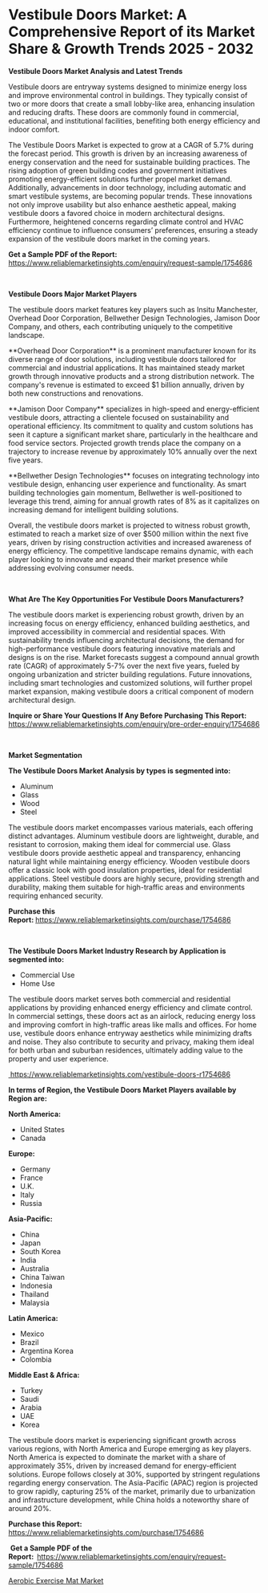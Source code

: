 <p><h1>Vestibule Doors Market: A Comprehensive Report of its Market Share & Growth Trends 2025 - 2032</h1></p><p><strong>Vestibule Doors Market Analysis and Latest Trends</strong></p>
<p><p>Vestibule doors are entryway systems designed to minimize energy loss and improve environmental control in buildings. They typically consist of two or more doors that create a small lobby-like area, enhancing insulation and reducing drafts. These doors are commonly found in commercial, educational, and institutional facilities, benefiting both energy efficiency and indoor comfort.</p><p>The Vestibule Doors Market is expected to grow at a CAGR of 5.7% during the forecast period. This growth is driven by an increasing awareness of energy conservation and the need for sustainable building practices. The rising adoption of green building codes and government initiatives promoting energy-efficient solutions further propel market demand. Additionally, advancements in door technology, including automatic and smart vestibule systems, are becoming popular trends. These innovations not only improve usability but also enhance aesthetic appeal, making vestibule doors a favored choice in modern architectural designs. Furthermore, heightened concerns regarding climate control and HVAC efficiency continue to influence consumers’ preferences, ensuring a steady expansion of the vestibule doors market in the coming years.</p></p>
<p><strong>Get a Sample PDF of the Report:&nbsp;</strong> <a href="https://www.reliablemarketinsights.com/enquiry/request-sample/1754686?utm_campaign=3011&utm_medium=2&utm_source=Github&utm_content=ia&utm_term=04042025&utm_id=vestibule-doors">https://www.reliablemarketinsights.com/enquiry/request-sample/1754686</a></p>
<p>&nbsp;</p>
<p><strong>Vestibule Doors Major Market Players</strong></p>
<p><p>The vestibule doors market features key players such as Insitu Manchester, Overhead Door Corporation, Bellwether Design Technologies, Jamison Door Company, and others, each contributing uniquely to the competitive landscape. </p><p>**Overhead Door Corporation** is a prominent manufacturer known for its diverse range of door solutions, including vestibule doors tailored for commercial and industrial applications. It has maintained steady market growth through innovative products and a strong distribution network. The company's revenue is estimated to exceed $1 billion annually, driven by both new constructions and renovations.</p><p>**Jamison Door Company** specializes in high-speed and energy-efficient vestibule doors, attracting a clientele focused on sustainability and operational efficiency. Its commitment to quality and custom solutions has seen it capture a significant market share, particularly in the healthcare and food service sectors. Projected growth trends place the company on a trajectory to increase revenue by approximately 10% annually over the next five years.</p><p>**Bellwether Design Technologies** focuses on integrating technology into vestibule design, enhancing user experience and functionality. As smart building technologies gain momentum, Bellwether is well-positioned to leverage this trend, aiming for annual growth rates of 8% as it capitalizes on increasing demand for intelligent building solutions.</p><p>Overall, the vestibule doors market is projected to witness robust growth, estimated to reach a market size of over $500 million within the next five years, driven by rising construction activities and increased awareness of energy efficiency. The competitive landscape remains dynamic, with each player looking to innovate and expand their market presence while addressing evolving consumer needs.</p></p>
<p>&nbsp;</p>
<p><strong>What Are The Key Opportunities For Vestibule Doors Manufacturers?</strong></p>
<p><p>The vestibule doors market is experiencing robust growth, driven by an increasing focus on energy efficiency, enhanced building aesthetics, and improved accessibility in commercial and residential spaces. With sustainability trends influencing architectural decisions, the demand for high-performance vestibule doors featuring innovative materials and designs is on the rise. Market forecasts suggest a compound annual growth rate (CAGR) of approximately 5-7% over the next five years, fueled by ongoing urbanization and stricter building regulations. Future innovations, including smart technologies and customized solutions, will further propel market expansion, making vestibule doors a critical component of modern architectural design.</p></p>
<p><strong>Inquire or Share Your Questions If Any Before Purchasing This Report:</strong> <a href="https://www.reliablemarketinsights.com/enquiry/pre-order-enquiry/1754686?utm_campaign=3011&utm_medium=2&utm_source=Github&utm_content=ia&utm_term=04042025&utm_id=vestibule-doors">https://www.reliablemarketinsights.com/enquiry/pre-order-enquiry/1754686</a></p>
<p>&nbsp;</p>
<p><strong>Market Segmentation</strong></p>
<p><strong>The Vestibule Doors Market Analysis by types is segmented into:</strong></p>
<p><ul><li>Aluminum</li><li>Glass</li><li>Wood</li><li>Steel</li></ul></p>
<p><p>The vestibule doors market encompasses various materials, each offering distinct advantages. Aluminum vestibule doors are lightweight, durable, and resistant to corrosion, making them ideal for commercial use. Glass vestibule doors provide aesthetic appeal and transparency, enhancing natural light while maintaining energy efficiency. Wooden vestibule doors offer a classic look with good insulation properties, ideal for residential applications. Steel vestibule doors are highly secure, providing strength and durability, making them suitable for high-traffic areas and environments requiring enhanced security.</p></p>
<p><strong>Purchase this Report:&nbsp;</strong><a href="https://www.reliablemarketinsights.com/purchase/1754686?utm_campaign=3011&utm_medium=2&utm_source=Github&utm_content=ia&utm_term=04042025&utm_id=vestibule-doors">https://www.reliablemarketinsights.com/purchase/1754686</a></p>
<p>&nbsp;</p>
<p><strong>The Vestibule Doors Market Industry Research by Application is segmented into:</strong></p>
<p><ul><li>Commercial Use</li><li>Home Use</li></ul></p>
<p><p>The vestibule doors market serves both commercial and residential applications by providing enhanced energy efficiency and climate control. In commercial settings, these doors act as an airlock, reducing energy loss and improving comfort in high-traffic areas like malls and offices. For home use, vestibule doors enhance entryway aesthetics while minimizing drafts and noise. They also contribute to security and privacy, making them ideal for both urban and suburban residences, ultimately adding value to the property and user experience.</p></p>
<p><a href="https://www.reliablemarketinsights.com/vestibule-doors-r1754686?utm_campaign=3011&utm_medium=2&utm_source=Github&utm_content=ia&utm_term=04042025&utm_id=vestibule-doors">&nbsp;https://www.reliablemarketinsights.com/vestibule-doors-r1754686</a></p>
<p><strong>In terms of Region, the Vestibule Doors Market Players available by Region are:</strong></p>
<p>
    <p> <strong> North America: </strong>
        <ul>
            <li>United States</li>
            <li>Canada</li>
        </ul>
        </p> 
    <p> <strong> Europe: </strong>
        <ul>
            <li>Germany</li>
            <li>France</li>
            <li>U.K.</li>
            <li>Italy</li>
            <li>Russia</li>
        </ul>
        </p> 
    <p> <strong> Asia-Pacific: </strong>
        <ul>
            <li>China</li>
            <li>Japan</li>
            <li>South Korea</li>
            <li>India</li>
            <li>Australia</li>
            <li>China Taiwan</li>
            <li>Indonesia</li>
            <li>Thailand</li>
            <li>Malaysia</li>
        </ul>
        </p> 
    <p> <strong> Latin America: </strong>
        <ul>
            <li>Mexico</li>
            <li>Brazil</li>
            <li>Argentina Korea</li>
            <li>Colombia</li>
        </ul>
        </p> 
    <p> <strong> Middle East & Africa: </strong>
        <ul>
            <li>Turkey</li>
            <li>Saudi</li>
            <li>Arabia</li>
            <li>UAE</li>
            <li>Korea</li>
        </ul>
    </p>
    </p>
<p><p>The vestibule doors market is experiencing significant growth across various regions, with North America and Europe emerging as key players. North America is expected to dominate the market with a share of approximately 35%, driven by increased demand for energy-efficient solutions. Europe follows closely at 30%, supported by stringent regulations regarding energy conservation. The Asia-Pacific (APAC) region is projected to grow rapidly, capturing 25% of the market, primarily due to urbanization and infrastructure development, while China holds a noteworthy share of around 20%.</p></p>
<p><strong>Purchase this Report: </strong><a href="https://www.reliablemarketinsights.com/purchase/1754686?utm_campaign=3011&utm_medium=2&utm_source=Github&utm_content=ia&utm_term=04042025&utm_id=vestibule-doors">https://www.reliablemarketinsights.com/purchase/1754686</a></p>
<p>&nbsp;<strong>Get a Sample PDF of the Report:&nbsp;&nbsp;</strong><a href="https://www.reliablemarketinsights.com/enquiry/request-sample/1754686?utm_campaign=3011&utm_medium=2&utm_source=Github&utm_content=ia&utm_term=04042025&utm_id=vestibule-doors">https://www.reliablemarketinsights.com/enquiry/request-sample/1754686</a></p>
<p><strong></strong></p>
<p><p><a href="https://github.com/pidlisseas/Market-Research-Report-List-1/blob/main/aerobic-exercise-mat-market.md?utm_campaign=3011&utm_medium=2&utm_source=Github&utm_content=ia&utm_term=04042025&utm_id=vestibule-doors">Aerobic Exercise Mat Market</a></p></p>